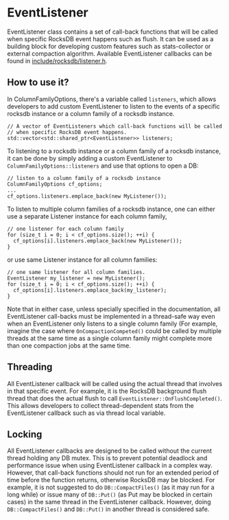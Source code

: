 # EventListener
EventListener class contains a set of call-back functions that will be called when specific RocksDB event happens such as flush.  It can be used as a building block for developing custom features such as stats-collector or external compaction algorithm.  Available EventListener callbacks can be found in [include/rocksdb/listener.h](https://github.com/facebook/rocksdb/blob/master/include/rocksdb/listener.h).

## How to use it?
In ColumnFamilyOptions, there's a variable called `listeners`, which allows developers to add custom EventListener to listen to the events of a specific rocksdb instance or a column family of a rocksdb instance.

    // A vector of EventListeners which call-back functions will be called
    // when specific RocksDB event happens.
    std::vector<std::shared_ptr<EventListener>> listeners;

To listening to a rocksdb instance or a column family of a rocksdb instance, it can be done by simply adding a custom EventListener to `ColumnFamilyOptions::listeners` and use that options to open a DB:

    // listen to a column family of a rocksdb instance
    ColumnFamilyOptions cf_options;
    ...
    cf_options.listeners.emplace_back(new MyListener());

To listen to multiple column families of a rocksdb instance, one can either use a separate Listener instance for each column family,

    // one listener for each column family
    for (size_t i = 0; i < cf_options.size(); ++i) {
      cf_options[i].listeners.emplace_back(new MyListener());
    }

or use same Listener instance for all column families:

    // one same listener for all column families.
    EventListener my_listener = new MyListener();
    for (size_t i = 0; i < cf_options.size(); ++i) {
      cf_options[i].listeners.emplace_back(my_listener);
    }

Note that in either case, unless specially specified in the documentation, all EventListener call-backs must be implemented in a thread-safe way even when an EventListener only listens to a single column family (For example, imagine the case where `OnCompactionCompeted()` could be called by multiple threads at the same time as a single column family might complete more than one compaction jobs at the same time.

## Threading
All EventListener callback will be called using the actual thread that involves in that specific event.  For example, it is the RocksDB background flush thread that does the actual flush to call `EventListener::OnFlushCompleted()`.  This allows developers to collect thread-dependent stats from the EventListener callback such as via thread local variable.

## Locking
All EventListener callbacks are designed to be called without the current thread holding any DB mutex.  This is to prevent potential deadlock and performance issue when using EventListener callback in a complex way.  However, that call-back functions should not run for an extended period of time before the function returns, otherwise RocksDB may be blocked.  For example, it is not suggested to do `DB::CompactFiles()` (as it may run for a long while) or issue many of `DB::Put()` (as Put may be blocked in certain cases) in the same thread in the EventListener callback.  However, doing `DB::CompactFiles()` and `DB::Put()` in another thread is considered safe.
